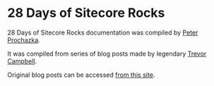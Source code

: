 # 28 Days of Sitecore Rocks

28 Days of Sitecore Rocks documentation was compiled by [Peter Prochazka](https://twitter.com/chorpo).

It was compiled from series of blog posts made by legendary [Trevor Campbell](https://twitter.com/sitecorerocks).

Original blog posts can be accessed [from this site](https://community.sitecore.net/technical_blogs/b/trevor_campbell/posts/28-days-of-sitecore-rocks-introduction).
